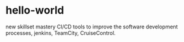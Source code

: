 # hello-world
new skillset mastery 
CI/CD tools to improve the software development processes, jenkins, TeamCity, CruiseControl. 
